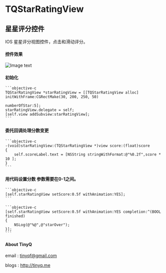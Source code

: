 TQStarRatingView
================

## 星星评分控件

IOS 星星评分视图控件，点击和滑动评分。

#### 控件效果

![Image text](http://github.com/TinyQ/TQStarRatingView/raw/master/READMEIMAGE/TQStarRatingView.gif)

#### 初始化

	```objective-c
   	TQStarRatingView *starRatingView = [[TQStarRatingView alloc] initWithFrame:CGRectMake(30, 200, 250, 50)
                                                                  numberOfStar:5];
    starRatingView.delegate = self;
    [self.view addSubview:starRatingView];
	```
    
#### 委托回调处理分数变更

	```objective-c
    -(void)starRatingView:(TQStarRatingView *)view score:(float)score
    {
      	self.scoreLabel.text = [NSString stringWithFormat:@"%0.2f",score * 10 ];
    }
	```
    
#### 用代码设置分数 参数需要在0-1之间。

	```objective-c
    [self.starRatingView setScore:0.5f withAnimation:YES];
    ``` 
    
	```objective-c    
    [self.starRatingView setScore:0.5f withAnimation:YES completion:^(BOOL finished)
    {
        NSLog(@"%@",@"starOver");
    }];
	```    
####  About TinyQ

 email : <tinyqf@gmail.com>
 
 blogs : <http://tinyq.me>
 
 